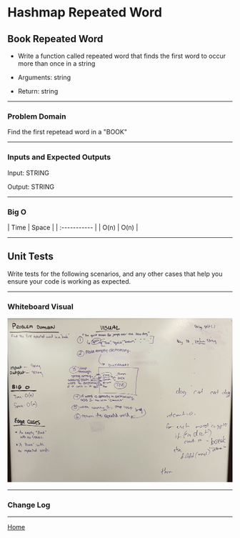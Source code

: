 # Hashmap Repeated Word

## Book Repeated Word

* Write a function called repeated word that finds the first word to occur more than once in a string

* Arguments: string

* Return: string

---

### Problem Domain

Find the first repetead word in a "BOOK"

---

### Inputs and Expected Outputs

Input: STRING

Output: STRING

---

### Big O

| Time | Space |
| :----------- |
| O(n) | O(n) |

---

## Unit Tests

Write tests for the following scenarios, and any other cases that help you ensure your code is working as expected.

---

### Whiteboard Visual

![whiteboard](hashmap-repeat.jpg)

---

### Change Log

---

[Home](/README.md)
